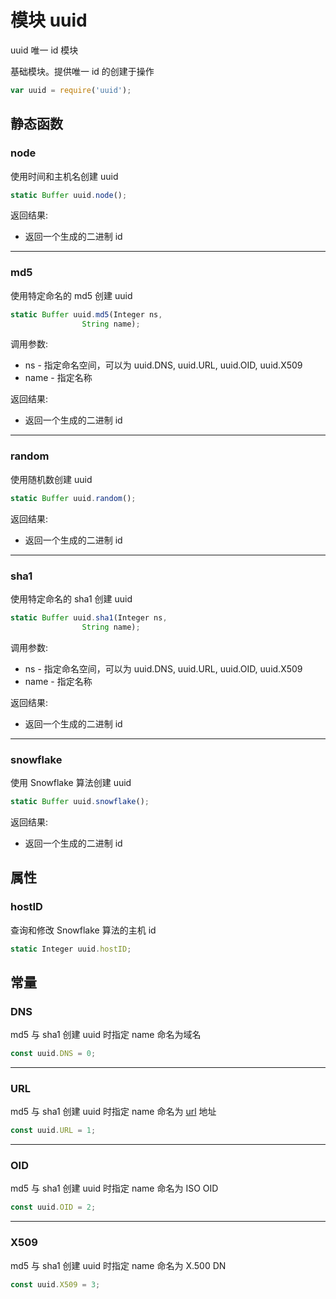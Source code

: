 # 模块 uuid
uuid 唯一 id 模块

基础模块。提供唯一 id 的创建于操作
```JavaScript
var uuid = require('uuid');
```
## 静态函数
        
### node
使用时间和主机名创建 uuid
```JavaScript
static Buffer uuid.node();
```

返回结果:
* 返回一个生成的二进制 id

--------------------------
### md5
使用特定命名的 md5 创建 uuid
```JavaScript
static Buffer uuid.md5(Integer ns,
                String name);
```

调用参数:
* ns - 指定命名空间，可以为 uuid.DNS, uuid.URL, uuid.OID, uuid.X509
* name - 指定名称

返回结果:
* 返回一个生成的二进制 id

--------------------------
### random
使用随机数创建 uuid
```JavaScript
static Buffer uuid.random();
```

返回结果:
* 返回一个生成的二进制 id

--------------------------
### sha1
使用特定命名的 sha1 创建 uuid
```JavaScript
static Buffer uuid.sha1(Integer ns,
                String name);
```

调用参数:
* ns - 指定命名空间，可以为 uuid.DNS, uuid.URL, uuid.OID, uuid.X509
* name - 指定名称

返回结果:
* 返回一个生成的二进制 id

--------------------------
### snowflake
使用 Snowflake 算法创建 uuid
```JavaScript
static Buffer uuid.snowflake();
```

返回结果:
* 返回一个生成的二进制 id

## 属性
        
### hostID
查询和修改 Snowflake 算法的主机 id
```JavaScript
static Integer uuid.hostID;
```

## 常量
        
### DNS
md5 与 sha1 创建 uuid 时指定 name 命名为域名
```JavaScript
const uuid.DNS = 0;
```

--------------------------
### URL
md5 与 sha1 创建 uuid 时指定 name 命名为 [url](url.md) 地址
```JavaScript
const uuid.URL = 1;
```

--------------------------
### OID
md5 与 sha1 创建 uuid 时指定 name 命名为 ISO OID
```JavaScript
const uuid.OID = 2;
```

--------------------------
### X509
md5 与 sha1 创建 uuid 时指定 name 命名为 X.500 DN
```JavaScript
const uuid.X509 = 3;
```

